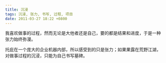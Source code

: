 ```yaml
---
title: 沉浸
tags: 沉浸, 张力, 书写, 过程, 项目
date: 2011-03-27 18:22 +0800
---
```



我喜欢做事的过程，然而无论是大他者还是自己，要的都是结果和进度，于是一种张力始终弥漫。

托庇在一个庞大的企业机器内部，所以感受到的只是张力；如果果露在荒野江湖，对做事过程的沉浸，只能为自己书写墓碑。

